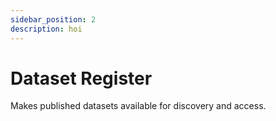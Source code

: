 ```yaml
---
sidebar_position: 2
description: hoi
---
```


# Dataset Register

Makes published datasets available for discovery and access.
